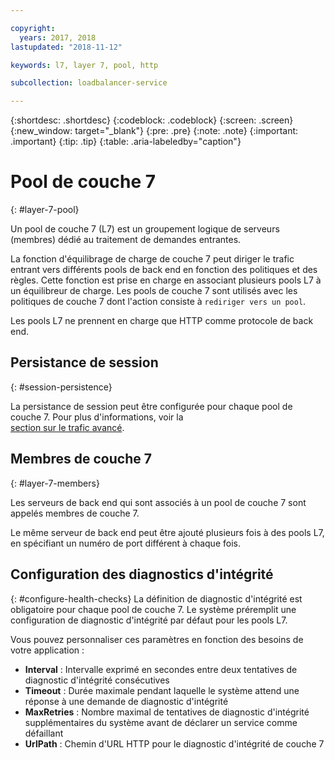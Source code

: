 ```yaml
---

copyright:
  years: 2017, 2018
lastupdated: "2018-11-12"

keywords: l7, layer 7, pool, http

subcollection: loadbalancer-service

---
```


{:shortdesc: .shortdesc}
{:codeblock: .codeblock}
{:screen: .screen}
{:new_window: target="_blank"}
{:pre: .pre}
{:note: .note}
{:important: .important}
{:tip: .tip}
{:table: .aria-labeledby="caption"}

# Pool de couche 7
{: #layer-7-pool}

Un pool de couche 7 (L7) est un groupement logique de serveurs (membres) dédié au traitement de demandes entrantes.

La fonction d'équilibrage de charge de couche 7 peut diriger le trafic entrant vers différents pools de back end en fonction des politiques et des règles. Cette fonction est prise en charge en associant plusieurs pools L7 à un équilibreur de charge. Les pools de couche 7 sont utilisés avec les politiques de couche 7 dont l'action consiste à `rediriger vers un pool`.

Les pools L7 ne prennent en charge que HTTP comme protocole de back end.

## Persistance de session
{: #session-persistence}

La persistance de session peut être configurée pour chaque pool de couche 7. Pour plus d'informations, voir la  
[section sur le trafic avancé](/docs/infrastructure/loadbalancer-service?topic=loadbalancer-service-advanced-traffic-management-with-ibm-cloud-load-balancer).

## Membres de couche 7
{: #layer-7-members}

Les serveurs de back end qui sont associés à un pool de couche 7 sont appelés membres de couche 7.

Le même serveur de back end peut être ajouté plusieurs fois à des pools L7, en spécifiant un numéro de port différent à chaque fois.

## Configuration des diagnostics d'intégrité
{: #configure-health-checks}
La définition de diagnostic d'intégrité est obligatoire pour chaque pool de couche 7. Le système préremplit une configuration de diagnostic d'intégrité par défaut pour les pools L7.

Vous pouvez personnaliser ces paramètres en fonction des besoins de votre application :

 * **Interval** : Intervalle exprimé en secondes entre deux tentatives de diagnostic d'intégrité consécutives
 * **Timeout** : Durée maximale pendant laquelle le système attend une réponse à une demande de diagnostic d'intégrité
 * **MaxRetries** : Nombre maximal de tentatives de diagnostic d'intégrité supplémentaires du système avant de déclarer un service comme défaillant
 * **UrlPath** : Chemin d'URL HTTP pour le diagnostic d'intégrité de couche 7
